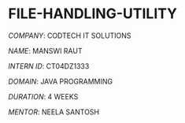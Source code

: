 # FILE-HANDLING-UTILITY

*COMPANY*: CODTECH IT SOLUTIONS

*NAME*: MANSWI RAUT

*INTERN ID*: CT04DZ1333

*DOMAIN*: JAVA PROGRAMMING

*DURATION*: 4 WEEKS

*MENTOR*: NEELA SANTOSH
